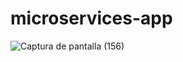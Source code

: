 # microservices-app

![Captura de pantalla (156)](https://github.com/luislopez-dev/microservices-app/assets/48783255/58de6e83-a888-443e-9feb-141bf48af90a)
